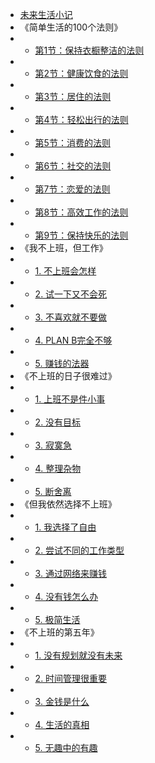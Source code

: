 <!-- docs/_sidebar.md -->
* [未来生活小记](README.md)
* 《简单生活的100个法则》
* * [第1节：保持衣橱整洁的法则](book/b0/01.md)
* * [第2节：健康饮食的法则](book/b0/02.md)
* * [第3节：居住的法则](book/b0/03.md)
* * [第4节：轻松出行的法则](book/b0/04.md)
* * [第5节：消费的法则](book/b0/05.md)
* * [第6节：社交的法则](book/b0/06.md)
* * [第7节：恋爱的法则](book/b0/07.md)
* * [第8节：高效工作的法则](book/b0/08.md)
* * [第9节：保持快乐的法则](book/b0/09.md)
* 《我不上班，但工作》
* * [1. 不上班会怎样](book/b1/01.md)
* * [2. 试一下又不会死](book/b1/02.md)
* * [3. 不喜欢就不要做](book/b1/03.md)
* * [4. PLAN B完全不够](book/b1/04.md)
* * [5. 赚钱的法器](book/b1/05.md)
* 《不上班的日子很难过》
* * [1. 上班不是件小事](book/b2/01.md)
* * [2. 没有目标](book/b2/02.md)
* * [3. 寂寞急](book/b2/03.md)
* * [4. 整理杂物](book/b2/04.md)
* * [5. 断舍离](book/b2/05.md)
* 《但我依然选择不上班》
* * [1. 我选择了自由](book/b3/01.md)
* * [2. 尝试不同的工作类型](book/b3/02.md)
* * [3. 通过网络来赚钱](book/b3/03.md)
* * [4. 没有钱怎么办](book/b3/04.md)
* * [5. 极简生活](book/b3/05.md)
* 《不上班的第五年》
* * [1. 没有规划就没有未来](book/b4/01.md)
* * [2. 时间管理很重要](book/b4/02.md)
* * [3. 金钱是什么](book/b4/03.md)
* * [4. 生活的真相](book/b4/04.md)
* * [5. 无趣中的有趣](book/b4/05.md)
